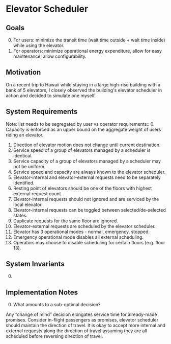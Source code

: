 # Elevator Scheduler

## Goals

0. For users: minimize the transit time (wait time outside + wait time inside) while using the elevator.
1. For operators: minimize operational energy expenditure, allow for easy maintenance, allow configurability.


## Motivation

On a recent trip to Hawaii while staying in a large high-rise building with a bank of 5 elevators, I closely observed the building's elevator scheduler in action and decided to simulate one myself.


## System Requirements

Note: list needs to be segregated by user vs operator requirements::
0. Capacity is enforced as an upper bound on the aggregate weight of users riding an elevator.
1. Direction of elevator motion does not change until current destination.
2. Service speed of a group of elevators managed by a scheduler is identical.
3. Service capacity of a group of elevators managed by a scheduler may not be uniform.
4. Service speed and capacity are always known to the elevator scheduler.
5. Elevator-internal and elevator-external requests need to be separately identified.
6. Resting point of elevators should be one of the floors with highest external request count.
7. Elevator-internal requests should not ignored and are serviced by the local elevator.
8. Elevator-internal requests can be toggled between selected/de-selected states.
9. Duplicate requests for the same floor are ignored.
10. Elevator-external requests are scheduled by the elevator scheduler.
11. Elevator has 3 operational modes - normal, emergency, stopped.
12. Emergency operational mode disables all external scheduling.
13. Operators may choose to disable scheduling for certain floors (e.g. floor 13).


## System Invariants

0. 


## Implementation Notes

0. What amounts to a sub-optimal decision?

Any “change of mind” decision elongates service time for already-made promises. Consider in-flight passengers as promises, elevator scheduler should maintain the direction of travel. It is okay to accept more internal and external requests along the direction of travel assuming they are all scheduled before reversing direction of travel.


